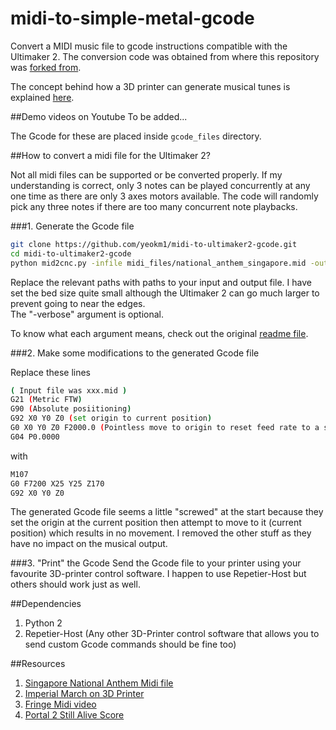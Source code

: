 # midi-to-simple-metal-gcode
Convert a MIDI music file to gcode instructions compatible with the Ultimaker 2. The conversion code was obtained from where this repository was [forked from](https://github.com/michthom/MIDI-to-CNC).

The concept behind how a 3D printer can generate musical tunes is explained [here](http://zeroinnovations.com/how-to-play-the-imperial-march-on-a-3d-printer/).

##Demo videos on Youtube
To be added...

The Gcode for these are placed inside ```gcode_files``` directory.

##How to convert a midi file for the Ultimaker 2?

Not all midi files can be supported or be converted properly. If my understanding is correct, only 3 notes can be played concurrently at any one time as there are only 3 axes motors available. The code will randomly pick any three notes if there are too many concurrent note playbacks. 

###1. Generate the Gcode file
```bash
git clone https://github.com/yeokm1/midi-to-ultimaker2-gcode.git
cd midi-to-ultimaker2-gcode
python mid2cnc.py -infile midi_files/national_anthem_singapore.mid -outfile gcode_files/singapore_national_anthem.gcode -machine custom -units metric -ppu 80 80 3200 -safemin 25 25 25 -safemax 170 170 170 -verbose
```
Replace the relevant paths with paths to your input and output file. I have set the bed size quite small although the Ultimaker 2 can go much larger to prevent going to near the edges.  
The "-verbose" argument is optional.

To know what each argument means, check out the original [readme file](README).

###2. Make some modifications to the generated Gcode file

Replace these lines
```bash
( Input file was xxx.mid )
G21 (Metric FTW)
G90 (Absolute posiitioning)
G92 X0 Y0 Z0 (set origin to current position)
G0 X0 Y0 Z0 F2000.0 (Pointless move to origin to reset feed rate to a sane value)
G04 P0.0000
```
with 
```bash
M107
G0 F7200 X25 Y25 Z170
G92 X0 Y0 Z0
```

The generated Gcode file seems a little "screwed" at the start because they set the origin at the current position then attempt to move to it (current position) which results in no movement. I removed the other stuff as they have no impact on the musical output.

###3. "Print" the Gcode
Send the Gcode file to your printer using your favourite 3D-printer control software. I happen to use Repetier-Host but others should work just as well. 

##Dependencies
1. Python 2
2. Repetier-Host (Any other 3D-Printer control software that allows you to send custom Gcode commands should be fine too)

##Resources
1. [Singapore National Anthem Midi file](http://www.midiworld.com/download/4159)
2. [Imperial March on 3D Printer](http://zeroinnovations.com/3dprinting/how-to-play-the-imperial-march-on-a-3d-printer.html)
3. [Fringe Midi video](http://www.youtube.com/watch?v=oOMQ1LWBasw)
4. [Portal 2 Still Alive Score](http://sebastianwolff.info/blog/2008/12/still-alive-sheet-music/)
